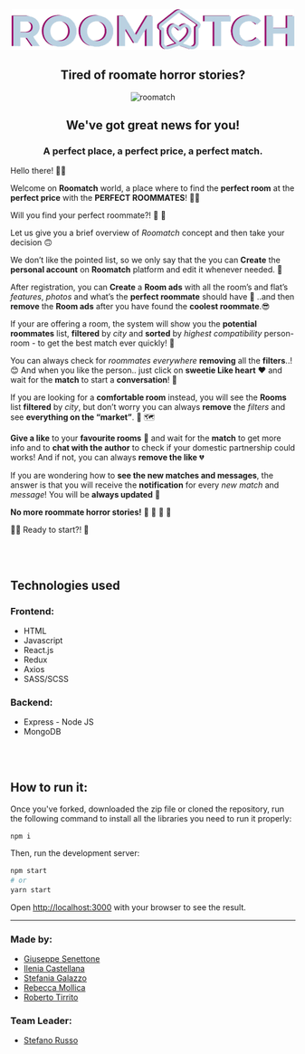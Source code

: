 <p align="center">
  <img src="./src/libs/img/readmelogo.png" alt="roomatch" width=500/>
</p>

<h2 align="center">Tired of roomate horror stories? </h2>

<p align="center">
  <img src="https://res.cloudinary.com/dgfm4xoob/image/upload/v1645454073/roomatch_aihfku.png" alt="roomatch"/>
</p>

<h2 align="center">We've got great news for you!</h2>

<h3 align="center"><b>A perfect place, a perfect price, a perfect match.</b></h3>

<!-- <p>Create your personal roommate profile and get started within minutes. Don't let the length of the registration form scare you away, it's our way to ensure you can point out anything that'd make you feel at ease and comfortable with your roommate-to-be: get specific with things like pet preference, room features,  neighborhood details, and more!</p>
<p>While you're here, you can navigate through a list of rooms made available by other users looking for a roommate. Following some simple steps, you'll be able to find the best solution based upon your actual needs and your current budget. Either this or you can share your own!</p>
<p>As we already mentioned, no more roommate horror stories! Find and get in touch only with the people who match with you and fit the most your likings.</p> -->



Hello there! 👋🏻

Welcome on **Roomatch** world, a place where to find the **perfect room** at the **perfect price** with the **PERFECT ROOMMATES**! 🤙🏻

Will you find your perfect roommate?! 🔮 👀

Let us give you a brief overview of *Roomatch* concept and then take your decision 🙃

We don’t like the pointed list, so we only say that the you can **Create** the **personal account** on **Roomatch** platform and edit it whenever needed. 📝

After registration, you can **Create** a **Room ads** with all the room’s and flat’s *features*, *photos* and what’s the **perfect roommate** should have 📝 ..and then **remove** the **Room ads** after you have found the **coolest roommate**.😎

If your are offering a room, the system will show you the **potential roommates** list, **filtered** by *city* and **sorted** by *highest compatibility* person-room - to get the best match ever quickly! 🎯

You can always check for *roommates everywhere* **removing** all the **filters**..! 😊
And when you like the person.. just click on **sweetie Like heart** ❤️ and wait for the **match** to start a **conversation**! 📩 

If you are looking for a **comfortable room** instead, you will see the **Rooms** list **filtered** by *city*, but don’t worry you can always **remove** the *filters* and see **everything on the “market”**. 🏡 🗺️

**Give a like** to your **favourite rooms** 🥰 and wait for the **match** to get more info and to **chat with the author** to check if your domestic partnership could works! And if not, you can always **remove the like** 💔

If you are wondering how to **see the new matches and messages**, the answer is that you will receive the **notification** for every *new match* and *message*! You will be **always updated** 📲


**No more roommate horror stories!** 👻 🙊 🙉 🙈 

🤙🏻 Ready to start?! 🚀

<br/><br/>

<h2>Technologies used</h2>
<h3>Frontend:</h3>
  <ul>
    <li>HTML</li>
    <li>Javascript</li>
    <li>React.js</li>
    <li>Redux</li>
    <li>Axios</li>
    <li>SASS/SCSS</li>
  </ul>
  <h3>Backend:</h3>
  <ul>
    <li>Express - Node JS</li>
    <li>MongoDB</li>
  </ul>

<br/><br/>
<h2>How to run it:</h2>

Once you've forked, downloaded the zip file or cloned the repository, run the following command to install all the libraries you need to run it properly:

```
npm i 
```

Then, run the development server:

```bash
npm start
# or
yarn start
```

Open [http://localhost:3000](http://localhost:3000) with your browser to see the result.

<hr>

<h3>Made by:</h3>
<ul>
  <li>
    <a href="https://github.com/giusene">
      Giuseppe Senettone
    </a>
  </li>
  <li>
    <a href="https://github.com/kastellai">
      Ilenia Castellana
    </a>
  </li>
  <li>
    <a href="https://github.com/StefaniaGalazzo">
      Stefania Galazzo
    </a>
  </li>
  <li>
    <a href="https://github.com/rebecca-xm">
      Rebecca Mollica
    </a>
  </li>
  <li>
    <a href="https://github.com/reborto">
      Roberto Tirrito
    </a>
  </li>
</ul>

<h3>Team Leader:</h3>
<ul>
  <li>
    <a href="https://github.com/ilPhil">
      Stefano Russo
    </a>
  </li>
</ul>

